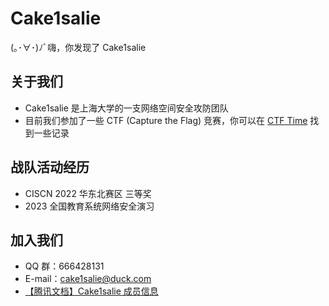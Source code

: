 # Cake1salie

(｡･∀･)ﾉﾞ嗨，你发现了 Cake1salie

## 关于我们

- Cake1salie 是上海大学的一支网络空间安全攻防团队
- 目前我们参加了一些 CTF (Capture the Flag) 竞赛，你可以在 [CTF Time](https://ctftime.org/team/175529) 找到一些记录

## 战队活动经历

- CISCN 2022 华东北赛区 三等奖
- 2023 全国教育系统网络安全演习

## 加入我们

- QQ 群：666428131
- E-mail：cake1salie@duck.com
- [【腾讯文档】Cake1salie 成员信息](https://docs.qq.com/sheet/DU0FUUEhXeVN6YUdo?tab=BB08J2)
